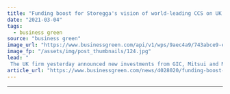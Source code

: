 ```yaml
---
title: "Funding boost for Storegga's vision of world-leading CCS on UK shores"
date: "2021-03-04"
tags: 
  - business green
source: "business green"
image_url: "https://www.businessgreen.com/api/v1/wps/9aec4a9/743abce9-e706-4f4c-a8d6-f30c7a9fb531/3/smoking-chimney-pollution-185x114.jpg"
image_fp: "/assets/img/post_thumbnails/124.jpg"
lead: "
 The UK firm yesterday announced new investments from GIC, Mitsui and Macquarie ..."
article_url: "https://www.businessgreen.com/news/4028020/funding-boost-storegga-vision-world-leading-ccs-uk-shores"
---
```


---

